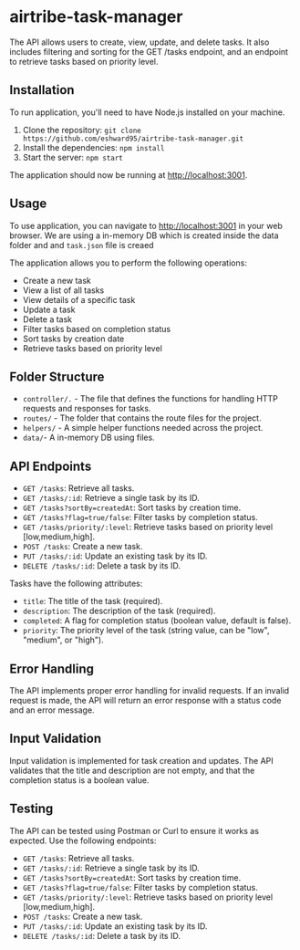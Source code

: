 # airtribe-task-manager

The API allows users to create, view, update, and delete tasks. It also includes filtering and sorting for the GET /tasks endpoint, and an endpoint to retrieve tasks based on priority level.

## Installation

To run application, you'll need to have Node.js installed on your machine.

1. Clone the repository: `git clone https://github.com/eshward95/airtribe-task-manager.git`
2. Install the dependencies: `npm install`
3. Start the server: `npm start`

The application should now be running at [http://localhost:3001](http://localhost:3001).

## Usage

To use application, you can navigate to [http://localhost:3001](http://localhost:3001) in your web browser.
We are using a in-memory DB which is created inside the data folder and and `task.json` file is creaed

The application allows you to perform the following operations:

- Create a new task
- View a list of all tasks
- View details of a specific task
- Update a task
- Delete a task
- Filter tasks based on completion status
- Sort tasks by creation date
- Retrieve tasks based on priority level

## Folder Structure
- `controller/.` - The file that defines the functions for handling HTTP requests and responses for tasks.
- `routes/` - The folder that contains the route files for the project.
- `helpers/` - A simple helper functions needed across the project.
- `data/`- A in-memory DB using files.


## API Endpoints

- `GET /tasks`: Retrieve all tasks.
- `GET /tasks/:id`: Retrieve a single task by its ID.
- `GET /tasks?sortBy=createdAt`: Sort tasks by creation time.
- `GET /tasks?flag=true/false`: Filter tasks by completion status.
- `GET /tasks/priority/:level`: Retrieve tasks based on priority level [low,medium,high].
- `POST /tasks`: Create a new task.
- `PUT /tasks/:id`: Update an existing task by its ID.
- `DELETE /tasks/:id`: Delete a task by its ID.

Tasks have the following attributes:

- `title`: The title of the task (required).
- `description`: The description of the task (required).
- `completed`: A flag for completion status (boolean value, default is false).
- `priority`: The priority level of the task (string value, can be "low", "medium", or "high").

## Error Handling

The API implements proper error handling for invalid requests. If an invalid request is made, the API will return an error response with a status code and an error message.

## Input Validation

Input validation is implemented for task creation and updates. The API validates that the title and description are not empty, and that the completion status is a boolean value.

## Testing

The API can be tested using Postman or Curl to ensure it works as expected. Use the following endpoints:

- `GET /tasks`: Retrieve all tasks.
- `GET /tasks/:id`: Retrieve a single task by its ID.
- `GET /tasks?sortBy=createdAt`: Sort tasks by creation time.
- `GET /tasks?flag=true/false`: Filter tasks by completion status.
- `GET /tasks/priority/:level`: Retrieve tasks based on priority level [low,medium,high].
- `POST /tasks`: Create a new task.
- `PUT /tasks/:id`: Update an existing task by its ID.
- `DELETE /tasks/:id`: Delete a task by its ID.

